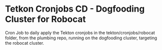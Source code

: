 # Tetkon Cronjobs CD - Dogfooding Cluster for Robocat

Cron Job to daily apply the Tekton cronjobs in the tekton/cronjobs/robocat folder,
from the plumbing repo, running on the dogfooding cluster, targeting the robocat
cluster.
